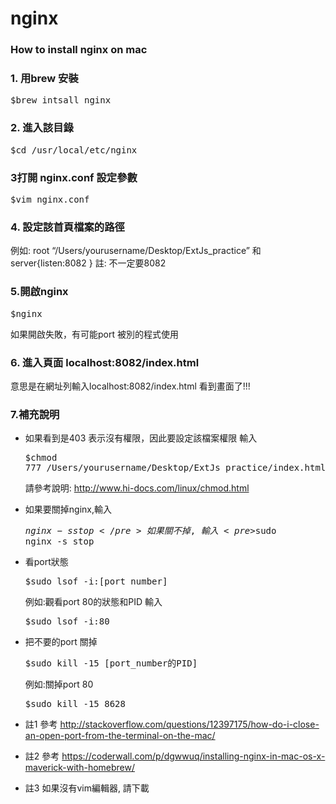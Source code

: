 # nginx
### How to install nginx on mac

### 1. 用brew 安裝
<pre>$brew intsall nginx</pre>

### 2. 進入該目錄  
<pre>$cd /usr/local/etc/nginx</pre>
    
### 3打開 nginx.conf 設定參數 
<pre>$vim nginx.conf</pre>
    
### 4. 設定該首頁檔案的路徑
例如:  root  “/Users/yourusername/Desktop/ExtJs_practice” 和 server{listen:8082 } 
註: 不一定要8082

### 5.開啟nginx
<pre>$nginx</pre>
如果開啟失敗，有可能port 被別的程式使用

### 6. 進入頁面 localhost:8082/index.html 
意思是在網址列輸入localhost:8082/index.html 
看到畫面了!!! 

### 7.補充說明
- 如果看到是403 表示沒有權限，因此要設定該檔案權限
  輸入<pre>$chmod 777 /Users/yourusername/Desktop/ExtJs_practice/index.html</pre>
  請參考說明: http://www.hi-docs.com/linux/chmod.html 

- 如果要關掉nginx,輸入<pre>$nginx -s stop</pre>
  如果關不掉 , 輸入 <pre>$sudo nginx -s stop</pre>
    
- 看port狀態 
   <pre>$sudo lsof -i:[port_number]</pre> 
   <p>例如:觀看port 80的狀態和PID 輸入<pre>$sudo lsof -i:80</pre></p>
- 把不要的port 關掉  
   <pre>$sudo kill -15 [port_number的PID]</pre> 
   <p>例如:關掉port 80 <pre>$sudo kill -15 8628</pre></p>

 
- 註1 參考 http://stackoverflow.com/questions/12397175/how-do-i-close-an-open-port-from-the-terminal-on-the-mac/
- 註2 參考 https://coderwall.com/p/dgwwuq/installing-nginx-in-mac-os-x-maverick-with-homebrew/
- 註3 如果沒有vim編輯器, 請下載
